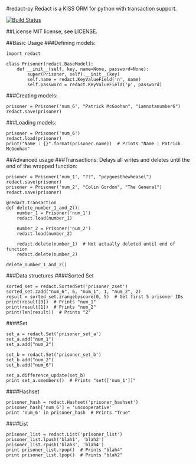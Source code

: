 #redact-py
Redact is a KISS ORM for python with transaction support.

[![Build Status](https://travis-ci.org/df3n5/redact-py.svg?branch=master)](https://travis-ci.org/df3n5/redact-py)

##License
MIT license, see LICENSE.

##Basic Usage
###Defining models:


	import redact

	class Prisoner(redact.BaseModel):
		def __init__(self, key, name=None, password=None):
			super(Prisoner, self).__init__(key)
			self.name = redact.KeyValueField('n', name)
			self.password = redact.KeyValueField('p', password)


###Creating models:


	prisoner = Prisoner('num_6', "Patrick McGoohan", "iamnotanumber6")
	redact.save(prisoner)

###Loading models:


	prisoner = Prisoner('num_6')
	redact.load(prisoner)
	print("Name : {}".format(prisoner.name))  # Prints "Name : Patrick McGoohan"

##Advanced usage
###Transactions:
Delays all writes and deletes until the end of the wrapped function:


	prisoner = Prisoner('num_1', "??", "popgoesthewheasel")
	redact.save(prisoner)
	prisoner = Prisoner('num_2', "Colin Gordon", "The General")
	redact.save(prisoner)

	@redact.transaction
	def delete_number_1_and_2():
		number_1 = Prisoner('num_1')
		redact.load(number_1)
		
		number_2 = Prisoner('num_2')
		redact.load(number_2)
		
		redact.delete(number_1)  # Not actually deleted until end of function
		redact.delete(number_2)
		
	delete_number_1_and_2()


###Data structures
####Sorted Set

	sorted_set = redact.SortedSet('prisoner_zset')
	sorted_set.zadd("num_6", 6, "num_1", 1, "num_2", 2)
	result = sorted_set.zrangebyscore(0, 5)  # Get first 5 prisoner IDs
	print(result[0])  # Prints "num_1"
	print(result[1])  # Prints "num_2"
	print(len(result))  # Prints "2"

####Set


	set_a = redact.Set('prisoner_set_a')
	set_a.add("num_1")
	set_a.add("num_2")

	set_b = redact.Set('prisoner_set_b')
	set_b.add("num_2")
	set_b.add("num_6")

	set_a.difference_update(set_b)
	print set_a.smembers()  # Prints "set(['num_1'])"

####Hashset


	prisoner_hash = redact.Hashset('prisoner_hashset')
	prisoner_hash['num_6'] = 'uncooperative'
	print 'num_6' in prisoner_hash  # Prints "True"

####List


	prisoner_list = redact.List('prisoner_list')
	prisoner_list.lpush('blah1', 'blah2')
	prisoner_list.rpush('blah3', 'blah4')
	print prisoner_list.rpop()  # Prints "blah4"
	print prisoner_list.lpop()  # Prints "blah2"
